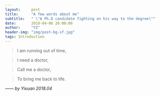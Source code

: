 ```yaml
---
layout:     post
title:      "A few words about me"
subtitle:   " \"A Ph.D candidate fighting on his way to the degree\""
date:       2018-04-06 20:00:00
author:     "YZ"
header-img: "img/post-bg-sf.jpg"
tags: Introduction
---
```


>I am running out of time,

>I need a doctor,

>Call me a doctor,

>To bring me back to life.

*—— by Yixuan 2018.04*
 